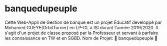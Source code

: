 # banquedupeuple
Cette Web-Appli de Gestion de banque est un projet Educatif developpé par Mohamed GUEYE(OrbitTurner) en LP-GL à ISI durant l'année 2019/2020.
Il s'agit d'un projet de classe proposé par la Professeur et servant à parfaire les connaissance en TW et en SGBD.
Nom de Projet: 🔰 banquedupeuple 🔰
